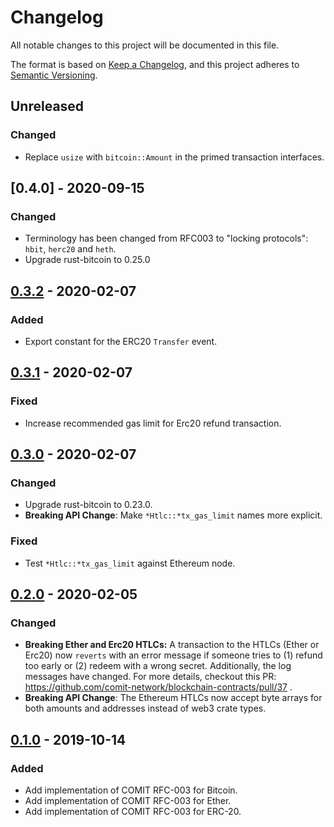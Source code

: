 # Changelog
All notable changes to this project will be documented in this file.

The format is based on [Keep a Changelog](https://keepachangelog.com/en/1.0.0/),
and this project adheres to [Semantic Versioning](https://semver.org/spec/v2.0.0.html).

## Unreleased

### Changed
- Replace `usize` with `bitcoin::Amount` in the primed transaction interfaces.

## [0.4.0] - 2020-09-15

### Changed
- Terminology has been changed from RFC003 to "locking protocols": `hbit`, `herc20` and `heth`.
- Upgrade rust-bitcoin to 0.25.0

## [0.3.2] - 2020-02-07

### Added
- Export constant for the ERC20 `Transfer` event.

## [0.3.1] - 2020-02-07

### Fixed
- Increase recommended gas limit for Erc20 refund transaction.

## [0.3.0] - 2020-02-07

### Changed
- Upgrade rust-bitcoin to 0.23.0.
- **Breaking API Change**: Make `*Htlc::*tx_gas_limit` names more explicit.

### Fixed
- Test `*Htlc::*tx_gas_limit` against Ethereum node.

## [0.2.0] - 2020-02-05

### Changed
- **Breaking Ether and Erc20 HTLCs:** A transaction to the HTLCs (Ether or Erc20) now `reverts` with an error message if someone tries to (1) refund too early or (2) redeem with a wrong secret. Additionally, the log messages have changed. For more details, checkout this PR: https://github.com/comit-network/blockchain-contracts/pull/37 .
- **Breaking API Change**: The Ethereum HTLCs now accept byte arrays for both amounts and addresses instead of web3 crate types.

## [0.1.0] - 2019-10-14
### Added
- Add implementation of COMIT RFC-003 for Bitcoin.
- Add implementation of COMIT RFC-003 for Ether.
- Add implementation of COMIT RFC-003 for ERC-20.

[Unreleased]: https://github.com/coblox/blockchain-contracts/compare/0.3.2...HEAD
[0.3.2]: https://github.com/coblox/blockchain-contracts/compare/0.3.1...0.3.2
[0.3.1]: https://github.com/coblox/blockchain-contracts/compare/0.3.0...0.3.1
[0.3.0]: https://github.com/coblox/blockchain-contracts/compare/0.2.0...0.3.0
[0.2.0]: https://github.com/coblox/blockchain-contracts/compare/0.1.0...0.2.0
[0.1.0]: https://github.com/coblox/blockchain-contracts/compare/ab341e430ca514576ac9ca553a35ba339f293cc3...0.1.0
